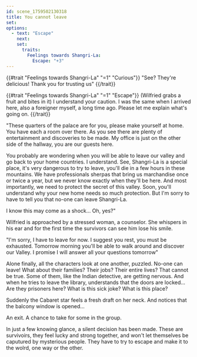 ```yaml
---
id: scene_1759502130318
title: You cannot leave
set:
options:
  - text: "Escape"
    next: 
    set:
      traits:
        Feelings towards Shangri-La:
          Escape: "+3"
---
```


{{#trait "Feelings towards Shangri-La" "=1" "Curious"}}
  "See? They're delicious! Thank you for trusting us"
{{/trait}}

{{#trait "Feelings towards Shangri-La" "=1" "Escape"}}
 (Wilfried grabs a fruit and bites in it) I understand your caution. I was the same when I arrived here, also a foreigner myself, a long time ago. Please let me explain what's going on.
{{/trait}}

"These quarters of the palace are for you, please make yourself at home. You have each a room over there. As you see there are plenty of entertainment and discoveries to be made. My office is just on the other side of the hallway, you are our guests here.

You probably are wondering when you will be able to leave our valley and go back to your home countries. I understand. See, Shangri-La is a special place, it's very dangerous to try to leave, you'll die in a few hours in these mountains. We have professionals sherpas that bring us marchandise once or twice a year, but we never know exactly when they'll be here. And most importantly, we need to protect the secret of this valley. Soon, you'll understand why your new home needs so much protection. But I'm sorry to have to tell you that no-one can leave Shangri-La.

I know this may come as a shock... Oh, yes?"

Wilfried is approached by a stressed woman, a counselor. She whispers in his ear and for the first time the survivors can see him lose his smile. 

"I'm sorry, I have to leave for now. I suggest you rest, you must be exhausted. Tomorrow morning you'll be able to walk around and discover our Valley. I promise I will answer all your questions tomorrow"

Alone finally, all the characters look at one another, puzzled. No-one can leave! What about their families? Their jobs? Their entire lives? That cannot be true. Some of them, like the Indian detective, are getting nervous. And when he tries to leave the library, understands that the doors are locked... Are they prisoners here? What is this sick joke? What is this place?

Suddenly the Cabaret star feels a fresh draft on her neck. And notices that the balcony window is opened...

An exit. A chance to take for some in the group. 

In just a few knowing glance, a silent decision has been made. These are survivoirs, they feel lucky and strong together, and won't let themselves be caputured by mysterious people. They have to try to escape and make it to the wolrd, one way or the other.

